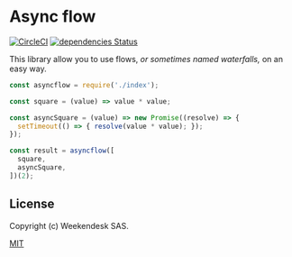 # Async flow
[![CircleCI](https://circleci.com/gh/weekendesk/asyncflow/tree/master.svg?style=shield)](https://circleci.com/gh/weekendesk/asyncflow/tree/master)
[![dependencies Status](https://david-dm.org/weekendesk/asyncflow/status.svg)](https://david-dm.org/weekendesk/asyncflow)

This library allow you to use flows, _or sometimes named waterfalls,_ on an easy way.

```js
const asyncflow = require('./index');

const square = (value) => value * value;

const asyncSquare = (value) => new Promise((resolve) => {
  setTimeout(() => { resolve(value * value); });
});

const result = asyncflow([
  square,
  asyncSquare,
])(2);
```

## License

Copyright (c) Weekendesk SAS.

[MIT](LICENSE)
